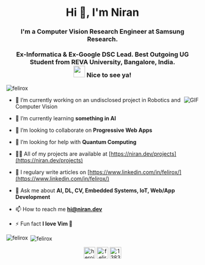 <h1 align="center">Hi 👋, I'm Niran</h1>

<h3 align="center">I'm a Computer Vision Research Engineer at Samsung Research. <br/> <br/> Ex-Informatica & Ex-Google DSC Lead. Best Outgoing UG Student from REVA University, Bangalore, India.<br><img src="https://emojis.slackmojis.com/emojis/images/1531849430/4246/blob-sunglasses.gif?1531849430" width="30"/> Nice to see ya!</h3>

<p align="left"> <img src="https://komarev.com/ghpvc/?username=felirox" alt="felirox" /> </p>
<img align="right" alt="GIF" src="https://raw.githubusercontent.com/felirox/felirox/master/9TLY.gif" />

- 🔭 I’m currently working on an undisclosed project in Robotics and Computer Vision

- 🌱 I’m currently learning **something in AI**

- 👯 I’m looking to collaborate on **Progressive Web Apps**

- 🤝 I’m looking for help with **Quantum Computing**

- 👨‍💻 All of my projects are available at [https://niran.dev/projects](https://niran.dev/projects)

- 📝 I regulary write articles on [https://www.linkedin.com/in/felirox/](https://www.linkedin.com/in/felirox/)

- 💬 Ask me about **AI, DL, CV, Embedded Systems, IoT, Web/App Development**

- 📫 How to reach me **hi@niran.dev**

- ⚡ Fun fact **I love Vim 🏯**

<p align="left">
  <!-- <img src="https://devicons.github.io/devicon/devicon.git/icons/android/android-original-wordmark.svg" alt="android" width="40" height="40"/> <img src="https://devicons.github.io/devicon/devicon.git/icons/bootstrap/bootstrap-plain.svg" alt="bootstrap" width="40" height="40"/> <img src="https://devicons.github.io/devicon/devicon.git/icons/c/c-original.svg" alt="c" width="40" height="40"/> <img src="https://devicons.github.io/devicon/devicon.git/icons/cplusplus/cplusplus-original.svg" alt="cplusplus" width="40" height="40"/> <img src="https://devicons.github.io/devicon/devicon.git/icons/css3/css3-original-wordmark.svg" alt="css3" width="40" height="40"/> <img src="https://devicons.github.io/devicon/devicon.git/icons/django/django-original.svg" alt="django" width="40" height="40"/> <img src="https://devicons.github.io/devicon/devicon.git/icons/docker/docker-original-wordmark.svg" alt="docker" width="40" height="40"/> <img src="https://www.vectorlogo.zone/logos/firebase/firebase-icon.svg" alt="firebase" width="40" height="40"/> <img src="https://www.vectorlogo.zone/logos/pocoo_flask/pocoo_flask-icon.svg" alt="flask" width="40" height="40"/> <img src="https://www.vectorlogo.zone/logos/flutterio/flutterio-icon.svg" alt="flutter" width="40" height="40"/> <img src="https://www.vectorlogo.zone/logos/google_cloud/google_cloud-icon.svg" alt="gcp" width="40" height="40"/> <img src="https://www.vectorlogo.zone/logos/git-scm/git-scm-icon.svg" alt="git" width="40" height="40"/> <img src="https://devicons.github.io/devicon/devicon.git/icons/html5/html5-original-wordmark.svg" alt="html5" width="40" height="40"/> <img src="https://devicons.github.io/devicon/devicon.git/icons/java/java-original-wordmark.svg" alt="java" width="40" height="40"/> <img src="https://devicons.github.io/devicon/devicon.git/icons/javascript/javascript-original.svg" alt="javascript" width="40" height="40"/> <img src="https://www.vectorlogo.zone/logos/kotlinlang/kotlinlang-icon.svg" alt="kotlin" width="40" height="40"/> <img src="https://devicons.github.io/devicon/devicon.git/icons/linux/linux-original.svg" alt="linux" width="40" height="40"/> <img src="https://devicons.github.io/devicon/devicon.git/icons/mongodb/mongodb-original-wordmark.svg" alt="mongodb" width="40" height="40"/> <img src="https://devicons.github.io/devicon/devicon.git/icons/mysql/mysql-original-wordmark.svg" alt="mysql" width="40" height="40"/> <img src="https://www.vectorlogo.zone/logos/opencv/opencv-icon.svg" alt="opencv" width="40" height="40"/> <img src="https://devicons.github.io/devicon/devicon.git/icons/photoshop/photoshop-plain.svg" alt="photoshop" width="40" height="40"/> <img src="https://devicons.github.io/devicon/devicon.git/icons/php/php-original.svg" alt="php" width="40" height="40"/> <img src="https://devicons.github.io/devicon/devicon.git/icons/postgresql/postgresql-original-wordmark.svg" alt="postgresql" width="40" height="40"/> <img src="https://devicons.github.io/devicon/devicon.git/icons/python/python-original.svg" alt="python" width="40" height="40"/> <img src="https://www.vectorlogo.zone/logos/pytorch/pytorch-icon.svg" alt="pytorch" width="40" height="40"/> <img src="https://www.vectorlogo.zone/logos/tensorflow/tensorflow-icon.svg" alt="tensorflow" width="40" height="40"/></p>  -->
<p><img align="left" src="https://github-readme-stats.vercel.app/api/top-langs/?username=felirox&layout=compact&hide=html" alt="felirox" /></p>

<p>&nbsp;<img align="center" src="https://github-readme-stats.vercel.app/api?username=felirox&show_icons=true" alt="felirox" /></p>

<p align="center">
<a href="https://twitter.com/heroicdemigod" target="blank"><img align="center" src="https://cdn.jsdelivr.net/npm/simple-icons@3.0.1/icons/twitter.svg" alt="heroicdemigod" height="30" width="30" /></a>
<a href="https://linkedin.com/in/felirox" target="blank"><img align="center" src="https://cdn.jsdelivr.net/npm/simple-icons@3.0.1/icons/linkedin.svg" alt="felirox" height="30" width="30" /></a>
<a href="https://stackoverflow.com/users/13833255/niran" target="blank"><img align="center" src="https://cdn.jsdelivr.net/npm/simple-icons@3.0.1/icons/stackoverflow.svg" alt="13833255/niran" height="30" width="30" /></a>
</p>
